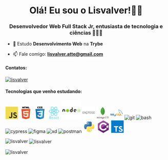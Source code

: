 <h1 align="center">Olá! Eu sou o Lisvalver!👋🏻</h1>
<h3 align="center">Desenvolvedor Web Full Stack Jr, entusiasta de tecnologia e ciências 👨🏻‍💻</h3>

- 🌱 Estudo **Desenvolvimento Web** na **Trybe**

- 📫 Fale comigo: **lisvalver.atte@gmail.com**

<h4 align="left">Contatos:</h4>
<p align="left">
<a href="https://linkedin.com/in/lisvalver" target="blank"><img align="center" src="https://raw.githubusercontent.com/rahuldkjain/github-profile-readme-generator/master/src/images/icons/Social/linked-in-alt.svg" alt="lisvalver" height="25" width="30" /></a>
</p>

<h4 align="left">Tecnologias que venho estudando:</h4>
<p align="left"> 
<img src="https://raw.githubusercontent.com/devicons/devicon/master/icons/javascript/javascript-original.svg" alt="javascript" width="40" height="40"/> <img src="https://raw.githubusercontent.com/devicons/devicon/master/icons/html5/html5-original-wordmark.svg" alt="html5" width="40" height="40"/> <img src="https://raw.githubusercontent.com/devicons/devicon/master/icons/css3/css3-original-wordmark.svg" alt="css3" width="40" height="40"/> <img src="https://raw.githubusercontent.com/devicons/devicon/master/icons/react/react-original-wordmark.svg" alt="react" width="40" height="40"/> <img src="https://raw.githubusercontent.com/devicons/devicon/master/icons/nodejs/nodejs-original-wordmark.svg" alt="nodejs" width="60" height="60"/> <img src="https://raw.githubusercontent.com/devicons/devicon/master/icons/express/express-original-wordmark.svg" alt="express" width="40" height="40"/> <img src="https://raw.githubusercontent.com/devicons/devicon/master/icons/mongodb/mongodb-original-wordmark.svg" alt="mongodb" width="40" height="40"/> <img src="https://raw.githubusercontent.com/devicons/devicon/master/icons/mysql/mysql-original-wordmark.svg" alt="mysql" width="40" height="40"/> <img src="https://www.vectorlogo.zone/logos/git-scm/git-scm-icon.svg" alt="git" width="40" height="40"/> <img src="https://www.vectorlogo.zone/logos/gnu_bash/gnu_bash-icon.svg" alt="bash" width="40" height="40"/> <img src="https://raw.githubusercontent.com/simple-icons/simple-icons/6e46ec1fc23b60c8fd0d2f2ff46db82e16dbd75f/icons/cypress.svg" alt="cypress" width="40" height="40"/> <img src="https://www.vectorlogo.zone/logos/figma/figma-icon.svg" alt="figma" width="40" height="40"/> <img src="https://cdn.worldvectorlogo.com/logos/adobe-xd.svg" alt="xd" width="40" height="40"/> <img src="https://www.vectorlogo.zone/logos/getpostman/getpostman-icon.svg" alt="postman" width="40" height="40"/> <img src="https://raw.githubusercontent.com/devicons/devicon/master/icons/python/python-original.svg" alt="python" width="40" height="40"/> <img src="https://raw.githubusercontent.com/devicons/devicon/master/icons/csharp/csharp-original.svg" alt="csharp" width="40" height="40"/> <img src="https://raw.githubusercontent.com/devicons/devicon/master/icons/typescript/typescript-original.svg" alt="typescript" width="40" height="40"/>
</p> 
 
 


<p><img align="left" src="https://github-readme-stats.vercel.app/api/top-langs?username=lisvalver&show_icons=true&locale=en&layout=compact" alt="lisvalver" /></p>



<p>&nbsp;<img align="center" src="https://github-readme-stats.vercel.app/api?username=lisvalver&show_icons=true&locale=en" alt="lisvalver" /></p>



<p><img align="center" src="https://github-readme-streak-stats.herokuapp.com/?user=lisvalver&" alt="lisvalver" /></p>
